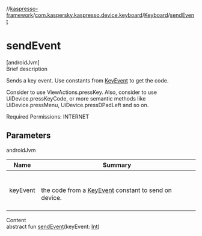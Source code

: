 //[kaspresso-framework](../../index.md)/[com.kaspersky.kaspresso.device.keyboard](../index.md)/[Keyboard](index.md)/[sendEvent](send-event.md)



# sendEvent  
[androidJvm]  
Brief description  




Sends a key event. Use constants from [KeyEvent](https://developer.android.com/reference/kotlin/android/view/KeyEvent.html) to get the code.



Consider to use ViewActions.pressKey. Also, consider to use UiDevice.pressKeyCode, or more semantic methods like UiDevice.pressMenu, UiDevice.pressDPadLeft and so on.



Required Permissions: INTERNET





## Parameters  
  
androidJvm  
  
|  Name|  Summary| 
|---|---|
| keyEvent| <br><br>the code from a [KeyEvent](https://developer.android.com/reference/kotlin/android/view/KeyEvent.html) constant to send on device.<br><br>
  
  
Content  
abstract fun [sendEvent](send-event.md)(keyEvent: [Int](https://kotlinlang.org/api/latest/jvm/stdlib/kotlin/-int/index.html))  



